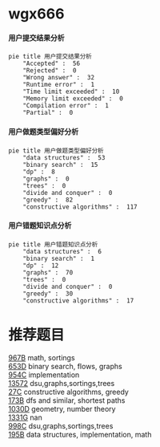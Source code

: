 # wgx666

<!-- tabs:start -->



#### **用户提交结果分析**

```mermaid
pie title 用户提交结果分析
    "Accepted" :  56
    "Rejected" :  0
    "Wrong answer" :  32
    "Runtime error" :  1
    "Time limit exceeded" :  10
    "Memory limit exceeded" :  0
    "Compilation error" :  1
    "Partial" :  0
```

#### **用户做题类型偏好分析**

```mermaid
pie title 用户做题类型偏好分析
    "data structures" :  53
    "binary search" :  15
    "dp" :  8
    "graphs" :  0
    "trees" :  0
    "divide and conquer" :  0
    "greedy" :  82
    "constructive algorithms" :  117
```
#### **用户错题知识点分析**

```mermaid
pie title 用户错题知识点分析
    "data structures" :  6
    "binary search" :  1
    "dp" :  12
    "graphs" :  70
    "trees" :  0
    "divide and conquer" :  0
    "greedy" :  30
    "constructive algorithms" :  17
```



<!-- tabs:end -->
# 推荐题目
[967B](https://codeforces.com/contest/967/problem/B)		math,
                        sortings		  
[653D](https://codeforces.com/contest/653/problem/D)		binary search,
                        flows,
                        graphs		  
[954C](https://codeforces.com/contest/954/problem/C)		implementation		  
[13572](https://codeforces.com/contest/1357/problem/2)		dsu,graphs,sortings,trees		  
[27C](https://codeforces.com/contest/27/problem/C)		constructive algorithms,
                        greedy		  
[173B](https://codeforces.com/contest/173/problem/B)		dfs and similar,
                        shortest paths		  
[1030D](https://codeforces.com/contest/1030/problem/D)		geometry,
                        number theory		  
[1331G](https://codeforces.com/contest/1331/problem/G)		nan		  
[998C](https://codeforces.com/contest/998/problem/C)		dsu,graphs,sortings,trees		  
[195B](https://codeforces.com/contest/195/problem/B)		data structures,
                        implementation,
                        math		  
